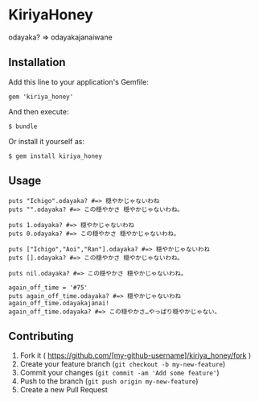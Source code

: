 # KiriyaHoney

odayaka? => odayakajanaiwane

## Installation

Add this line to your application's Gemfile:

    gem 'kiriya_honey'

And then execute:

    $ bundle

Or install it yourself as:

    $ gem install kiriya_honey

## Usage

	puts "Ichigo".odayaka? #=> 穏やかじゃないわね
    puts "".odayaka? #=> この穏やかさ 穏やかじゃないわね。

    puts 1.odayaka? #=> 穏やかじゃないわね
    puts 0.odayaka? #=> この穏やかさ 穏やかじゃないわね。

    puts ["Ichigo","Aoi","Ran"].odayaka? #=> 穏やかじゃないわね
    puts [].odayaka? #=> この穏やかさ 穏やかじゃないわね。

	puts nil.odayaka? #=> この穏やかさ 穏やかじゃないわね。
	
	again_off_time = '#75'
	puts again_off_time.odayaka? #=> 穏やかじゃないわね
	again_off_time.odayakajanai!
	again_off_time.odayaka? #=> この穏やかさ…やっぱり穏やかじゃない。

## Contributing

1. Fork it ( https://github.com/[my-github-username]/kiriya_honey/fork )
2. Create your feature branch (`git checkout -b my-new-feature`)
3. Commit your changes (`git commit -am 'Add some feature'`)
4. Push to the branch (`git push origin my-new-feature`)
5. Create a new Pull Request
